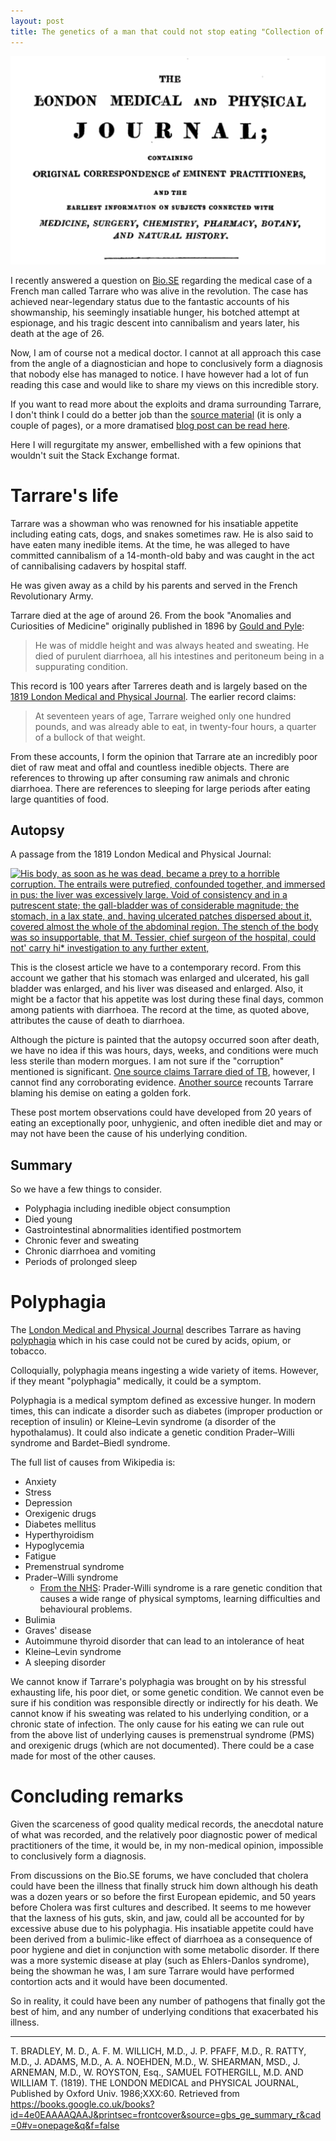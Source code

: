 ```yaml
---
layout: post
title: The genetics of a man that could not stop eating "Collection of rare and interesting cases." a recount from M. le Baron Percy 1819.
---
```


![A screenshot of the Journal front cover article showing the title, the full list of authors and part of the abstract.](/images/Tarrare1819.png)

I recently answered a question on [Bio.SE](https://biology.stackexchange.com/a/87770/3553) regarding the medical case of a French man called Tarrare who was alive in the revolution.
The case has achieved near-legendary status due to the fantastic accounts of his showmanship, his seemingly insatiable hunger, his botched attempt at espionage, and his tragic descent into cannibalism and years later, his death at the age of 26.

Now, I am of course not a medical doctor.
I cannot at all approach this case from the angle of a diagnostician and hope to conclusively form a diagnosis that nobody else has managed to notice.
I have however had a lot of fun reading this case and would like to share my views on this incredible story.

If you want to read more about the exploits and drama surrounding Tarrare, I don't think I could do a better job than the [source material](https://books.googleusercontent.com/books/content?req=AKW5QaeA6eHgLvys2jOoLvC9swNxd5DgJHiaiJgIV1qUMTV59xuK24RYzOX4eLsbcBp6Ze-LrBq5JsoYBhHzdkYPnB4qbuiHjrnQYDK-JsOH8qx4az-ocXHbLeim5Zzn4evRLpDsoDrj0TPAlRiQ8PqcySzJo83Dka-mL4ehBoZI-sGc4SRpXavCZcRtLmzACGPTPWgGFdiq125jyQRIlXZaytJIvOXaSo_teJ-JoTGmiE5GpROKUTPOpzWPl4MeZoHp3IyrFeL3KLt3bUxOFPj7F6wQhurgxQ) (it is only a couple of pages), or a more dramatised [blog post can be read here](http://www.infobarrel.com/Tarrare_-_The_Tale_of_Historys_Most_Tragic_Cannibal).

Here I will regurgitate my answer, embellished with a few opinions that wouldn't suit the Stack Exchange format.

# Tarrare's life

Tarrare was a showman who was renowned for his insatiable appetite including eating cats, dogs, and snakes sometimes raw.
He is also said to have eaten many inedible items.
At the time, he was alleged to have committed cannibalism of a 14-month-old baby and was caught in the act of cannibalising cadavers by hospital staff.

He was given away as a child by his parents and served in the French Revolutionary Army.

Tarrare died at the age of around 26.
From the book "Anomalies and Curiosities of Medicine" originally published in 1896 by [Gould and Pyle](https://www.gutenberg.org/files/747/747.txt):

> He was of middle height and was always heated and sweating. He died of purulent diarrhoea, all his intestines and peritoneum being in a suppurating condition.

This record is 100 years after Tarreres death and is largely based on the [1819  London Medical and Physical Journal](https://books.google.co.uk/books?id=4e0EAAAAQAAJ&printsec=frontcover&source=gbs_ge_summary_r&cad=0#v=onepage&q&f=false).
The earlier record claims:

> At seventeen years of age, Tarrare weighed only one hundred pounds,
> and was already able to eat, in twenty-four hours, a quarter of a
> bullock of that weight.

From these accounts, I form the opinion that Tarrare ate an incredibly poor diet of raw meat and offal and countless inedible objects.
There are references to throwing up after consuming raw animals and chronic diarrhoea. There are references to sleeping for large periods after eating large quantities of food.

## Autopsy

A passage from the 1819 London Medical and Physical Journal:

[![His body, as soon as he was dead, became a prey to a horrible corruption. The entrails were putrefied, confounded together, and immersed in pus: the liver was excessively large. Void of consistency and in a putrescent state; the gall-bladder was of considerable magnitude; the stomach, in a lax state, and, having ulcerated patches dispersed about it, covered almost the whole of the abdominal region. The stench of the body was so insupportable, that M. Tessier, chief surgeon of the hospital, could not' carry hi* investigation to any further extent,][1]][1]

This is the closest article we have to a contemporary record.
From this account we gather that his stomach was enlarged and ulcerated, his gall bladder was enlarged, and his liver was diseased and enlarged.
Also, it might be a factor that his appetite was lost during these final days, common among patients with diarrhoea.
The record at the time, as quoted above, attributes the cause of death to diarrhoea.

Although the picture is painted that the autopsy occurred soon after death, we have no idea if this was hours, days, weeks, and conditions were much less sterile than modern morgues. I am not sure if the  "corruption" mentioned is significant.
[One source claims Tarrare died of TB](https://allthatsinteresting.com/tarrare), however, I cannot find any corroborating evidence.
[Another source](http://www.infobarrel.com/Tarrare_-_The_Tale_of_Historys_Most_Tragic_Cannibal) recounts Tarrare blaming his demise on eating a golden fork.

These post mortem observations could have developed from 20 years of eating an exceptionally poor, unhygienic, and often inedible diet and may or may not have been the cause of his underlying condition.

## Summary

So we have a few things to consider.

-   Polyphagia including inedible object consumption
-   Died young
-   Gastrointestinal abnormalities identified postmortem
-   Chronic fever and sweating
-   Chronic diarrhoea and vomiting
-   Periods of prolonged sleep

# Polyphagia

The [London Medical and Physical Journal](https://books.google.co.uk/books?id=4e0EAAAAQAAJ&printsec=frontcover&source=gbs_ge_summary_r&cad=0#v=onepage&q&f=false) describes Tarrare as having [polyphagia](https://en.wikipedia.org/wiki/Polyphagia) which in his case could not be cured by acids, opium, or tobacco.

Colloquially, polyphagia means ingesting a wide variety of items.
However, if they meant "polyphagia" medically, it could be a symptom.

Polyphagia is a medical symptom defined as excessive hunger.
In modern times, this can indicate a disorder such as diabetes (improper production or reception of insulin) or Kleine–Levin syndrome (a disorder of the hypothalamus).
It could also indicate a genetic condition Prader–Willi syndrome and Bardet–Biedl syndrome.

The full list of causes from Wikipedia is:

-   Anxiety
-   Stress
-   Depression
-   Orexigenic drugs
-   Diabetes mellitus
-   Hyperthyroidism
-   Hypoglycemia
-   Fatigue
-   Premenstrual syndrome
-   Prader–Willi syndrome
      - [From the NHS](https://www.nhs.uk/conditions/prader-willi-syndrome/):
      Prader-Willi syndrome is a rare genetic condition that causes a wide range of physical symptoms, learning difficulties and behavioural
    problems.
-   Bulimia
-   Graves' disease
 -   Autoimmune thyroid disorder that can lead to an intolerance of heat
-   Kleine–Levin syndrome
-   A sleeping disorder

We cannot know if Tarrare's polyphagia was brought on by his stressful exhausting life, his poor diet, or some genetic condition.
We cannot even be sure if his condition was responsible directly or indirectly for his death.
We cannot know if his sweating was related to his underlying condition, or a chronic state of infection.
The only cause for his eating we can rule out from the above list of underlying causes is premenstrual syndrome (PMS) and orexigenic drugs (which are not documented).
There could be a case made for most of the other causes.

# Concluding remarks

Given the scarceness of good quality medical records, the anecdotal nature of what was recorded, and the relatively poor diagnostic power of medical practitioners of the time, it would be, in my non-medical opinion, impossible to conclusively form a diagnosis.

From discussions on the Bio.SE forums, we have concluded that cholera could have been the illness that finally struck him down although his death was a dozen years or so before the first European epidemic, and 50 years before Cholera was first cultures and described.
It seems to me however that the laxness of his guts, skin, and jaw, could all be accounted for by excessive abuse due to his polyphagia.
His insatiable appetite could have been derived from a bulimic-like effect of diarrhoea as a consequence of poor hygiene and diet in conjunction with some metabolic disorder.
If there was a more systemic disease at play (such as Ehlers-Danlos syndrome), being the showman he was, I am sure Tarrare would have performed contortion acts and it would have been documented.

So in reality, it could have been any number of pathogens that finally got the best of him, and any number of underlying conditions that exacerbated his illness.

* * *

T. BRADLEY, M. D.,
A. F. M. WILLICH, M.D.,
J. P. PFAFF, M.D.,
R. RATTY, M.D.,
J. ADAMS, M.D.,
A. A. NOEHDEN, M.D.,
W. SHEARMAN, MSD.,
J. ARNEMAN, M.D.,
W. ROYSTON, Esq., SAMUEL FOTHERGILL, M.D. AND WILLIAM T. (1819). THE LONDON MEDICAL and PHYSICAL JOURNAL, Published by Oxford Univ. 1986;XXX:60. Retrieved from https://books.google.co.uk/books?id=4e0EAAAAQAAJ&printsec=frontcover&source=gbs_ge_summary_r&cad=0#v=onepage&q&f=false


[1]: https://i.stack.imgur.com/m9wUK.png

